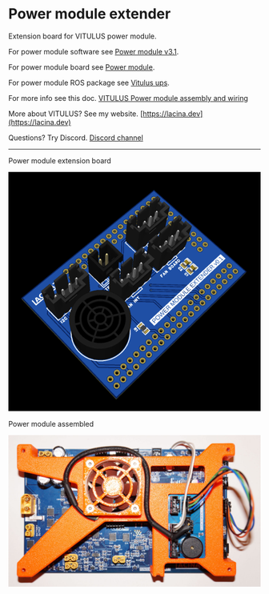 # Power module extender

 Extension board for VITULUS power module.

 For power module software see [Power module v3.1](https://github.com/lacina-dev/powermodulev3_1).

 For power module board see [Power module](https://github.com/lacina-dev/power_module).

 For power module ROS package see [Vitulus ups](https://github.com/lacina-dev/vitulus_ups).
 
 For more info see this doc. 
 [VITULUS Power module assembly and wiring](https://docs.google.com/document/d/1gbUeb38EpmrZyLzsyhS_GtbKjz4Z-vhWeXakbzIWZlc/edit?usp=sharing)

 More about VITULUS? See my website.
 [https://lacina.dev](https://lacina.dev)

 Questions? Try Discord.
 [Discord channel](https://discord.gg/YqeNV5hEVN)

----------


Power module extension board

![Power module extension](pwrModExt3D.png)


Power module assembled

![Power module assembled](DSC03553.JPG)